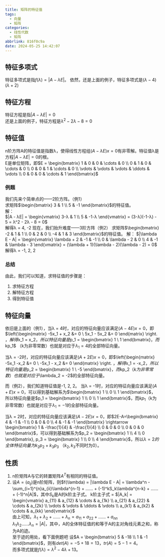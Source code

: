 ```yaml
---
title: 矩阵的特征值
tags:
  - 向量
  - 矩阵
categories:
  - 线性代数
  - 矩阵
abbrlink: 816f0c9a
date: 2024-05-25 14:42:07
---
```


## 特征多项式

特征多项式是指$f(\lambda) = |A - λE|$。
依然，还是上面的例子，特征多项式是$(λ-4)(λ+2)$

<!--more-->

## 特征方程

特征方程是指$|A - λE| = 0$  
还是上面的例子，特征方程是$λ^2 - 2λ - 8 = 0$

## 特征值

n阶方阵A的特征值是指数λ，使得线性方程组$(A - λE)x = 0$有非零解。特征值λ是方程$|A - λE| = 0$的根。  
E是单位矩阵，即$E = \begin{bmatrix} 1 & 0 & 0 & \cdots & 0 \\ 0 & 1 & 0 & \cdots & 0 \\ 0 & 0 & 1 & \cdots & 0 \\ \vdots & \vdots & \vdots & \ddots & \vdots \\ 0 & 0 & 0 & \cdots & 1 \end{bmatrix}$

### 例题

我们先来个简单点的——2阶方阵。（例1）  
求矩阵$\begin{bmatrix} 3 & 1 \\ 5 & -1 \end{bmatrix}$的特征值。  
解：  
$|A - λE| = \begin{vmatrix} 3-λ & 1 \\ 5 & -1-λ \end{vmatrix} = (3-λ)(-1-λ) - 5 = λ^2 - 2λ - 8 = 0$  
解得λ = 4, -2
现在，我们抬升难度——3阶方阵（例2）
求矩阵$\begin{bmatrix} -2 & 1 & 1 \\ 0 & 2 & 0 \\ -4 & 1 & 3 \end{bmatrix}$的特征值。
解：
$|\lambda E - A| = \begin{vmatrix} \lambda + 2 & -1 & -1 \\ 0 & \lambda - 2 & 0 \\ 4 & -1 & \lambda - 3 \end{vmatrix} = (\lambda + 1)(\lambda - 2)(\lambda - 2) = 0$
解得λ = -1, 2, 2

### 总结

由此，我们可以知道，求特征值的步骤是：

1. 求特征方程
2. 解特征方程
3. 得到特征值

## 特征向量

依旧是上面的（例1），当λ = 4时，对应的特征向量应该满足$(A - 4E)x = 0$，即$\left\{\begin{matrix}
-5x_1 + x_2 &= 0 \\
5x_1 - 5x_2 &= 0
\end{matrix}
\right.
$，解得$x_1 = x_2$，所以特征向量是$p_1 = \begin{bmatrix} 1 \\ 1 \end{bmatrix}$，而$kp_1$ （k为非零常数）也就是对应于$\lambda_1 = 4$的全部特征向量。

当λ = -2时，对应的特征向量应该满足$(A + 2E)x = 0$，即$\left\{\begin{matrix}
-5x_1  -x_2 &= 0 \\
-5x_1 - x_2 &= 0
\end{matrix}
\right.
$，解得$x_1 = -x_2$，所以特征向量是$p_2 = \begin{bmatrix} 1 \\ -5 \end{bmatrix}$，而$kp_2$（k为非零常数）也就是对应于$\lambda_2 = -2$的全部特征向量。

而（例2），我们知道特征值是-1, 2, 2。
当λ = -1时，对应的特征向量应该满足$(A + E)x = 0$，可以得到基础解系为$\begin{bmatrix} 1 \\ 0 \\ 1 \end{bmatrix}$，所以特征向量是$p_1 = \begin{bmatrix} 1 \\ 0 \\ 1 \end{bmatrix}$，而$kp_1$（k为非零常数）也就是对应于$\lambda_1 = -1$的全部特征向量。

当λ = 2时，对应的特征向量应该满足$(A - 2E)x = 0$，即$2E-A=\begin{bmatrix}
4 & -1 & -1 \\ 0 & 0 & 0 \\ 4 & -1 & -1
\end{bmatrix} \rightarrow \begin{bmatrix} 1 & -\frac{1}{4} & -\frac{1}{4} \\ 0 & 0 & 0 \\ 0 & 0 & 0 \end{bmatrix}$，可以得到基础解系为$p_2 = \begin{bmatrix} 1 \\ 4 \\ 0 \end{bmatrix}, p_3 = \begin{bmatrix} 1 \\ 0 \\ 4 \end{bmatrix}$，所以$\lambda = 2的全体特征向量为k_2p_2 + k_3p_3$ （$k_2, k_3$不同时为0）。

## 性质

1. n阶矩阵A与它的转置矩阵$A^T$有相同的特征值。
2. 设$A=(a_{ij})$是n阶矩阵，则$f(\lambda) = |\lambda E - A| = \lambda^n - \sum_{i=1}^{n}a_{ii}\lambda^{n-1} + …… + (-1)^kS_k\lambda^{n-k} + …… + (-1)^n|A|$，其中$S_k$是A的k阶主子式。
k阶主子式 = $|A_k| = \begin{vmatrix} a_{11} & a_{12} & \cdots & a_{1k} \\ a_{21} & a_{22} & \cdots & a_{2k} \\ \vdots & \vdots & \ddots & \vdots \\ a_{k1} & a_{k2} & \cdots & a_{kk} \end{vmatrix}$  
由上可知，$\lambda_1 + \lambda_2 + …… + \lambda_n = a_{11} + a_{22} + …… + a_{nn}$  
$\lambda_1\lambda_2……\lambda_n = |A|$，其中，A的全体特征值的和等于A的主对角线元素之和，称为A的迹。  
至于迹的用处，看下面例题吧
设$A = \begin{bmatrix} 5 & -18 \\ 1 & -1 \end{bmatrix}$，则有$det(A) = -5 + 18 = 13$，$tr(A) = 5 - 1 = 4$。  
而多项式就是$f(\lambda) = \lambda^2 - 4\lambda + 13$。
